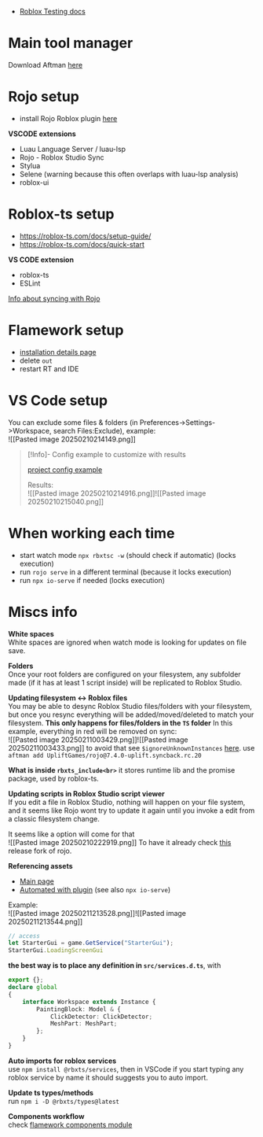 
- [Roblox Testing docs](https://create.roblox.com/docs/en-us/studio/testing-modes)

# Main tool manager
Download Aftman [here](https://github.com/LPGhatguy/aftman#installation)

# Rojo setup
- install Rojo Roblox plugin [here](https://rojo.space/docs/v7/getting-started/installation/)

**VSCODE extensions**
- Luau Language Server / luau-lsp
- Rojo - Roblox Studio Sync
- Stylua
- Selene (warning because this often overlaps with luau-lsp analysis)
- roblox-ui

# Roblox-ts setup
- https://roblox-ts.com/docs/setup-guide/
- https://roblox-ts.com/docs/quick-start

**VS CODE extension**
- roblox-ts
- ESLint

[Info about syncing with Rojo](https://roblox-ts.com/docs/guides/syncing-with-rojo)

# Flamework setup
- [installation details page](https://flamework.fireboltofdeath.dev/docs/installation#installing-flamework)
- delete `out`
- restart RT and IDE

# VS Code setup

You can exclude some files & folders (in Preferences->Settings->Workspace, search Files:Exclude), example: <br>
![[Pasted image 20250210214149.png]]

> [!Info]- Config example to customize with results
> 
> [project config example](https://gist.github.com/hzFishy/5232c990d7a287ebb7c5fb1912efddba)
> 
> Results:<br>
> ![[Pasted image 20250210214916.png]]![[Pasted image 20250210215040.png]]
# When working each time

- start watch mode `npx rbxtsc -w` (should check if automatic) (locks execution)
- run `rojo serve` in a different terminal (because it locks execution)
- run `npx io-serve` if needed (locks execution)

# Miscs info


**White spaces**<br>
White spaces are ignored when watch mode is looking for updates on file save.


**Folders**<br>
Once your root folders are configured on your filesystem, any subfolder made (if it has at least 1 script inside) will be replicated to Roblox Studio.


**Updating filesystem <-> Roblox files**<br>
You may be able to desync Roblox Studio files/folders with your filesystem, but once you resync everything will be added/moved/deleted to match your filesystem. **This only happens for files/folders in the `TS` folder**
In this example, everything in red will be removed on sync:<br>
![[Pasted image 20250211003429.png]]![[Pasted image 20250211003433.png]]
to avoid that see `$ignoreUnknownInstances` [here](https://rojo.space/docs/v7/project-format/#instance-description). use `aftman add UpliftGames/rojo@7.4.0-uplift.syncback.rc.20`


**What is inside `rbxts_include<br>`**
it stores runtime lib and the promise package, used by roblox-ts.


**Updating scripts in Roblox Studio script viewer**<br>
If you edit a file in Roblox Studio, nothing will happen on your file system, and it seems like Rojo wont try to update it again until you invoke a edit from a classic filesystem change.

It seems like a option will come for that <br>
![[Pasted image 20250210222919.png]]
To have it already check [this](https://github.com/UpliftGames/rojo/releases/tag/v7.4.0-uplift.syncback.rc.20) release fork of rojo.


**Referencing assets**<br>
- [Main page](https://roblox-ts.com/docs/guides/indexing-children/)
- [Automated with plugin](https://roblox-ts.com/docs/guides/indexing-children/#rbxts-object-to-tree-plugin-by-validark) (see also `npx io-serve`)

Example: <br>
![[Pasted image 20250211213528.png]]![[Pasted image 20250211213544.png]]
```ts
// access
let StarterGui = game.GetService("StarterGui");
StarterGui.LoadingScreenGui
```
**the best way is to place any definition in `src/services.d.ts`**, with
```ts
export {};
declare global
{
    interface Workspace extends Instance {
        PaintingBlock: Model & {
            ClickDetector: ClickDetector;
            MeshPart: MeshPart;
        };
    }
}
```


**Auto imports for roblox services**<br>
use `npm install @rbxts/services`, then in VSCode if you start typing any roblox service by name it should suggests you to auto import.


**Update ts types/methods**<br>
run `npm i -D @rbxts/types@latest`

**Components workflow**<br>
check [flamework components module](https://flamework.fireboltofdeath.dev/docs/additional-modules/components/creating-a-component)

